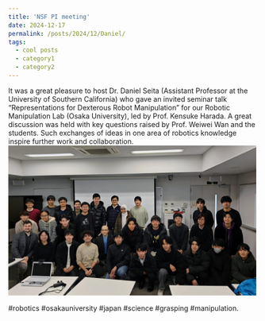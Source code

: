 ```yaml
---
title: 'NSF PI meeting'
date: 2024-12-17
permalink: /posts/2024/12/Daniel/
tags:
  - cool posts
  - category1
  - category2
---
```

It was a great pleasure to host Dr. Daniel Seita (Assistant Professor at the University of Southern California) who gave an invited seminar talk “Representations for Dexterous Robot Manipulation” for our Robotic Manipulation Lab (Osaka University), led by Prof. Kensuke Harada. A great discussion was held with key questions raised by Prof. Weiwei Wan and the students. Such exchanges of ideas in one area of robotics knowledge inspire further work and collaboration.
<br/><img src='/images/Daniel.jpg' width='500'>

#robotics #osakauniversity #japan #science #grasping #manipulation.
